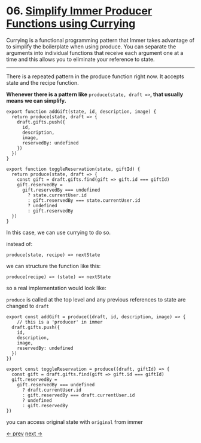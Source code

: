 # 06. [Simplify Immer Producer Functions using Currying](https://egghead.io/lessons/javascript-simplify-immer-producer-functions-using-currying)

Currying is a functional programming pattern that Immer takes advantage of to simplify the boilerplate when using produce. You can separate the arguments into individual functions that receive each argument one at a time and this allows you to eliminate your reference to state.

---

There is a repeated pattern in the produce function right now. It accepts state and the recipe function.

**Whenever there is a pattern like** `produce(state, draft =>`**, that usually means we can simplify.**

    export function addGift(state, id, description, image) {
      return produce(state, draft => {
        draft.gifts.push({
          id,
          description,
          image,
          reservedBy: undefined
        })
      })
    }

    export function toggleReservation(state, giftId) {
      return produce(state, draft => {
        const gift = draft.gifts.find(gift => gift.id === giftId)
        gift.reservedBy =
          gift.reservedBy === undefined
            ? state.currentUser.id
            : gift.reservedBy === state.currentUser.id
            ? undefined
            : gift.reservedBy
      })
    }

In this case, we can use currying to do so.

instead of:

    produce(state, recipe) => nextState

we can structure the function like this:

    produce(recipe) => (state) => nextState

so a real implementation would look like:

`produce` is called at the top level and any previous references to state are changed to `draft`

    export const addGift = produce((draft, id, description, image) => {
    	// this is a 'producer' in immer
      draft.gifts.push({
        id,
        description,
        image,
        reservedBy: undefined
      })
    })

    export const toggleReservation = produce((draft, giftId) => {
      const gift = draft.gifts.find(gift => gift.id === giftId)
      gift.reservedBy =
        gift.reservedBy === undefined
          ? draft.currentUser.id
          : gift.reservedBy === draft.currentUser.id
          ? undefined
          : gift.reservedBy
    })

you can access original state with `original` from immer

[<- prev](https://github.com/zacjones93/Community-Notes-Immutable-JavaScript-Data-Structures-with-Immer/blob/master/lessons/02-render-and-optimize-immutable-data-in-react.md) [next ->](https://github.com/zacjones93/Community-Notes-Immutable-JavaScript-Data-Structures-with-Immer/blob/master/lessons/04-produces-immutable-data-and-avoid-unnecessary-creation-of-new-data-trees-with-immer.md)
